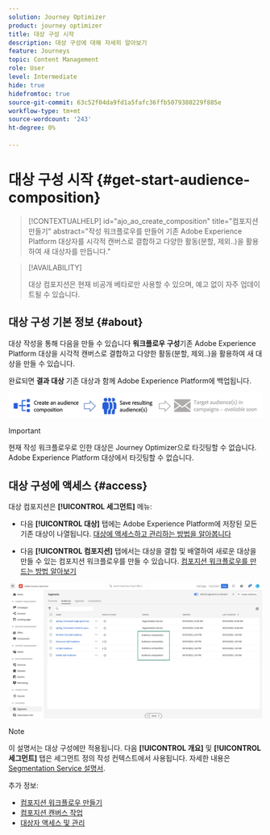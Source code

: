 ```yaml
---
solution: Journey Optimizer
product: journey optimizer
title: 대상 구성 시작
description: 대상 구성에 대해 자세히 알아보기
feature: Journeys
topic: Content Management
role: User
level: Intermediate
hide: true
hidefromtoc: true
source-git-commit: 63c52f04da9fd1a5fafc36ffb5079380229f885e
workflow-type: tm+mt
source-wordcount: '243'
ht-degree: 0%

---
```


# 대상 구성 시작 {#get-start-audience-composition}

>[!CONTEXTUALHELP]
>id="ajo_ao_create_composition"
>title="컴포지션 만들기"
>abstract="작성 워크플로우를 만들어 기존 Adobe Experience Platform 대상자를 시각적 캔버스로 결합하고 다양한 활동(분할, 제외..)을 활용하여 새 대상자를 만듭니다."

>[!AVAILABILITY]
>
>대상 컴포지션은 현재 비공개 베타로만 사용할 수 있으며, 예고 없이 자주 업데이트될 수 있습니다.

## 대상 구성 기본 정보 {#about}

대상 작성을 통해 다음을 만들 수 있습니다 **워크플로우 구성**&#x200B;기존 Adobe Experience Platform 대상을 시각적 캔버스로 결합하고 다양한 활동(분할, 제외..)을 활용하여 새 대상을 만들 수 있습니다.

완료되면 **결과 대상** 기존 대상과 함께 Adobe Experience Platform에 백업됩니다.<!--, and can be **leveraged in campaigns** to target customers.-->

![](assets/audiences-process.png)

>[!IMPORTANT]
>
>현재 작성 워크플로우로 인한 대상은 Journey Optimizer으로 타깃팅할 수 없습니다. Adobe Experience Platform 대상에서 타깃팅할 수 없습니다.

## 대상 구성에 액세스 {#access}

대상 컴포지션은 **[!UICONTROL 세그먼트]** 메뉴:

* 다음 **[!UICONTROL 대상]** 탭에는 Adobe Experience Platform에 저장된 모든 기존 대상이 나열됩니다. [대상에 액세스하고 관리하는 방법을 알아봅니다](access-audiences.md)

* 다음 **[!UICONTROL 컴포지션]** 탭에서는 대상을 결합 및 배열하여 새로운 대상을 만들 수 있는 컴포지션 워크플로우를 만들 수 있습니다. [컴포지션 워크플로우를 만드는 방법 알아보기](create-compositions.md)

![](assets/audiences-list.png)

>[!NOTE]
>
>이 설명서는 대상 구성에만 적용됩니다. 다음 **[!UICONTROL 개요]** 및 **[!UICONTROL 세그먼트]** 탭은 세그먼트 정의 작성 컨텍스트에서 사용됩니다. 자세한 내용은 [Segmentation Service 설명서](https://experienceleague.adobe.com/docs/experience-platform/segmentation/ui/overview.html).

추가 정보:

* [컴포지션 워크플로우 만들기](create-compositions.md)
* [컴포지션 캔버스 작업](composition-canvas.md)
* [대상자 액세스 및 관리](access-audiences.md)
